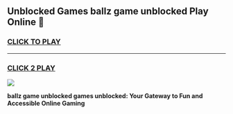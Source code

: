 
## Unblocked Games ballz game unblocked Play Online 👋
<h3>
<a href="https://news.freeplayer.one?title=ballz_game_unblocked&ref=17F">CLICK TO PLAY</a></h3>
<hr>

<h3>
<a href="https://news.freeplayer.one?title=ballz_game_unblocked&ref=17F">CLICK 2 PLAY</a>
  
</h3>

<a href="https://news.freeplayer.one?title=ballz_game_unblocked&ref=17F/"><img src="https://clearcache.store/games.png"></a>


**ballz game unblocked games unblocked: Your Gateway to Fun and Accessible Online Gaming**
